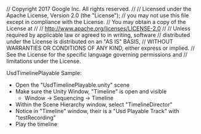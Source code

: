 // Copyright 2017 Google Inc. All rights reserved.
//
// Licensed under the Apache License, Version 2.0 (the "License");
// you may not use this file except in compliance with the License.
// You may obtain a copy of the License at
//
//     http://www.apache.org/licenses/LICENSE-2.0
//
// Unless required by applicable law or agreed to in writing, software
// distributed under the License is distributed on an "AS IS" BASIS,
// WITHOUT WARRANTIES OR CONDITIONS OF ANY KIND, either express or implied.
// See the License for the specific language governing permissions and
// limitations under the License.

UsdTimelinePlayable Sample:
 * Open the "UsdTimelinePlayable.unity" scene
 * Make sure the Unity Window, "Timeline" is open and visible
     * Window -> Sequencing -> Timeline
 * Within the Scene Hierarchy window, select "TimelineDirector"
 * Notice in "Timeline" window, their is a "Usd Playable Track" with "testRecording"
 * Play the timeline
